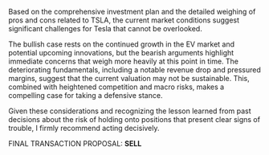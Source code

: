 Based on the comprehensive investment plan and the detailed weighing of pros and cons related to TSLA, the current market conditions suggest significant challenges for Tesla that cannot be overlooked. 

The bullish case rests on the continued growth in the EV market and potential upcoming innovations, but the bearish arguments highlight immediate concerns that weigh more heavily at this point in time. The deteriorating fundamentals, including a notable revenue drop and pressured margins, suggest that the current valuation may not be sustainable. This, combined with heightened competition and macro risks, makes a compelling case for taking a defensive stance.

Given these considerations and recognizing the lesson learned from past decisions about the risk of holding onto positions that present clear signs of trouble, I firmly recommend acting decisively.

FINAL TRANSACTION PROPOSAL: **SELL**